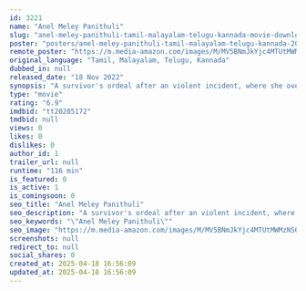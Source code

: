 ```yaml
---
id: 3221
name: "Anel Meley Panithuli"
slug: "anel-meley-panithuli-tamil-malayalam-telugu-kannada-movie-download"
poster: "posters/anel-meley-panithuli-tamil-malayalam-telugu-kannada-2022.jpg"
remote_poster: "https://m.media-amazon.com/images/M/MV5BNmJkYjc4MTUtMWMzNS00YzZhLWE5N2YtODMwMzU2YWQwZmJhXkEyXkFqcGc@._V1_SX300.jpg"
original_language: "Tamil, Malayalam, Telugu, Kannada"
dubbed_in: null
released_date: "18 Nov 2022"
synopsis: "A survivor's ordeal after an violent incident, where she overcomes her ghosts within to fight a battle against the perpetrators."
type: "movie"
rating: "6.9"
imdbid: "tt20205172"
tmdbid: null
views: 0
likes: 0
dislikes: 0
author_id: 1
trailer_url: null
runtime: "116 min"
is_featured: 0
is_active: 1
is_comingsoon: 0
seo_title: "Anel Meley Panithuli"
seo_description: "A survivor's ordeal after an violent incident, where she overcomes her ghosts within to fight a battle against the perpetrators."
seo_keywords: "\"Anel Meley Panithuli\""
seo_image: "https://m.media-amazon.com/images/M/MV5BNmJkYjc4MTUtMWMzNS00YzZhLWE5N2YtODMwMzU2YWQwZmJhXkEyXkFqcGc@._V1_SX300.jpg"
screenshots: null
redirect_to: null
social_shares: 0
created_at: 2025-04-18 16:56:09
updated_at: 2025-04-18 16:56:09
---
```


